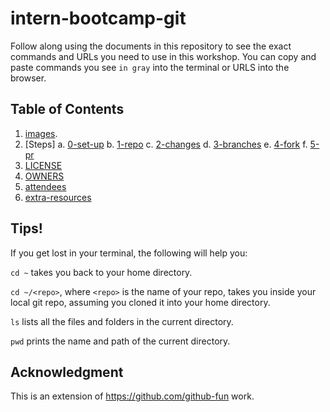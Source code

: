 # intern-bootcamp-git

Follow along using the documents in this repository to see the exact commands and URLs you need to use in this workshop. You can copy and paste commands you see `in gray` into the terminal or URLS into the browser.


## Table of Contents

1. [images](https://github.com/BU-Spark/intro-git-workshop/tree/main/images).
2. [Steps]
    a. [0-set-up](https://github.com/BU-Spark/intro-git-workshop/blob/main/0-set-up.md)
    b. [1-repo](https://github.com/BU-Spark/intro-git-workshop/blob/main/1-repo.md)
    c. [2-changes](https://github.com/BU-Spark/intro-git-workshop/blob/main/2-changes.md)
    d. [3-branches](https://github.com/BU-Spark/intro-git-workshop/blob/main/3-branches.md)
    e. [4-fork](https://github.com/BU-Spark/intro-git-workshop/blob/main/4-fork.md)
    f. [5-pr](https://github.com/BU-Spark/intro-git-workshop/blob/main/5-pr.md)
3. [LICENSE](https://github.com/BU-Spark/intro-git-workshop/blob/main/LICENSE)
4. [OWNERS](https://github.com/BU-Spark/intro-git-workshop/blob/main/OWNERS)
5. [attendees](https://github.com/BU-Spark/intro-git-workshop/blob/main/attendees.txt)
6. [extra-resources](https://github.com/BU-Spark/intro-git-workshop/blob/main/extra-resources.md)


## Tips!

If you get lost in your terminal, the following will help you:

`cd ~` takes you back to your home directory.

`cd ~/<repo>`, where `<repo>` is the name of your repo, takes you inside your local git repo, assuming you cloned it into your home directory.

`ls` lists all the files and folders in the current directory.

`pwd` prints the name and path of the current directory.

## Acknowledgment

This is an extension of <https://github.com/github-fun> work.
